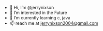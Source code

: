 - 👋 Hi, I’m @jerrynixson
- 👀 I’m interested in the Future
- 🌱 I’m currently learning c, java
- 📫 reach me at jerrynixson2004@gmail.com

<!---
jerrynixson/jerrynixson is a ✨ special ✨ repository because its `README.md` (this file) appears on your GitHub profile.
You can click the Preview link to take a look at your changes.
--->
